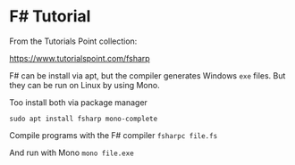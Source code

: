 
# F# Tutorial

From the Tutorials Point collection: 

https://www.tutorialspoint.com/fsharp

F# can be install via apt, but the compiler generates Windows `exe` files. But they can be run on Linux by using Mono.

Too install both via package manager

```
sudo apt install fsharp mono-complete
```

Compile programs with the F# compiler `fsharpc file.fs`

And run with Mono `mono file.exe`


